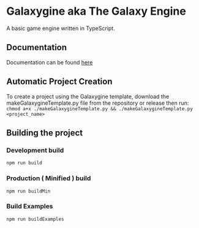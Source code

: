 # Galaxygine aka The Galaxy Engine

A basic game engine written in TypeScript.  

## Documentation
Documentation can be found [here](https://galaxygamingboy.github.io/Galaxygine_Documentation/)

## Automatic Project Creation
To create a project using the Galaxygine template, download the makeGalaxygineTemplate.py file from the repository or release then run:  
```chmod a+x ./makeGalaxygineTemplate.py && ./makeGalaxygineTemplate.py <project_name>```

## Building the project

### Development build

`npm run build`

### Production ( Minified ) build

`npm run buildMin`

### Build Examples

`npm run buildExamples`
